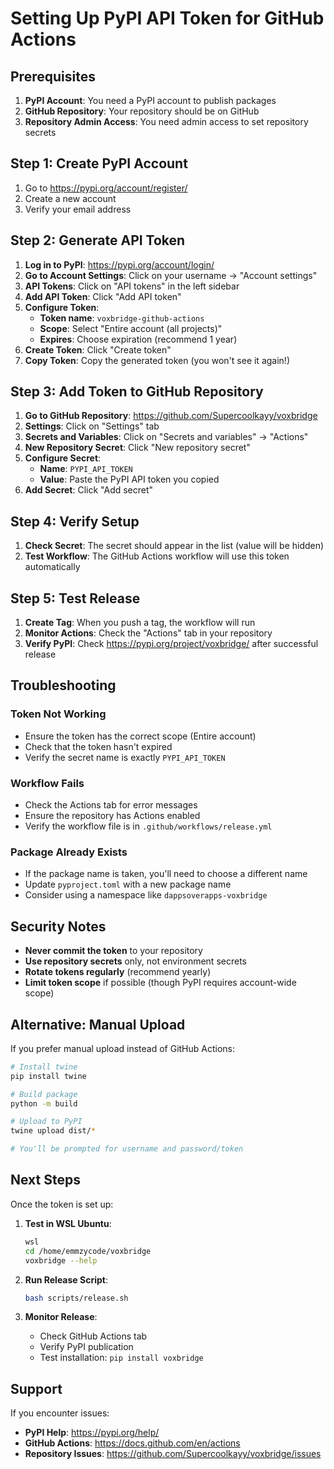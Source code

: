 # Setting Up PyPI API Token for GitHub Actions

## Prerequisites

1. **PyPI Account**: You need a PyPI account to publish packages
2. **GitHub Repository**: Your repository should be on GitHub
3. **Repository Admin Access**: You need admin access to set repository secrets

## Step 1: Create PyPI Account

1. Go to https://pypi.org/account/register/
2. Create a new account
3. Verify your email address

## Step 2: Generate API Token

1. **Log in to PyPI**: https://pypi.org/account/login/
2. **Go to Account Settings**: Click on your username → "Account settings"
3. **API Tokens**: Click on "API tokens" in the left sidebar
4. **Add API Token**: Click "Add API token"
5. **Configure Token**:
   - **Token name**: `voxbridge-github-actions`
   - **Scope**: Select "Entire account (all projects)"
   - **Expires**: Choose expiration (recommend 1 year)
6. **Create Token**: Click "Create token"
7. **Copy Token**: Copy the generated token (you won't see it again!)

## Step 3: Add Token to GitHub Repository

1. **Go to GitHub Repository**: https://github.com/Supercoolkayy/voxbridge
2. **Settings**: Click on "Settings" tab
3. **Secrets and Variables**: Click on "Secrets and variables" → "Actions"
4. **New Repository Secret**: Click "New repository secret"
5. **Configure Secret**:
   - **Name**: `PYPI_API_TOKEN`
   - **Value**: Paste the PyPI API token you copied
6. **Add Secret**: Click "Add secret"

## Step 4: Verify Setup

1. **Check Secret**: The secret should appear in the list (value will be hidden)
2. **Test Workflow**: The GitHub Actions workflow will use this token automatically

## Step 5: Test Release

1. **Create Tag**: When you push a tag, the workflow will run
2. **Monitor Actions**: Check the "Actions" tab in your repository
3. **Verify PyPI**: Check https://pypi.org/project/voxbridge/ after successful release

## Troubleshooting

### Token Not Working

- Ensure the token has the correct scope (Entire account)
- Check that the token hasn't expired
- Verify the secret name is exactly `PYPI_API_TOKEN`

### Workflow Fails

- Check the Actions tab for error messages
- Ensure the repository has Actions enabled
- Verify the workflow file is in `.github/workflows/release.yml`

### Package Already Exists

- If the package name is taken, you'll need to choose a different name
- Update `pyproject.toml` with a new package name
- Consider using a namespace like `dappsoverapps-voxbridge`

## Security Notes

- **Never commit the token** to your repository
- **Use repository secrets** only, not environment secrets
- **Rotate tokens regularly** (recommend yearly)
- **Limit token scope** if possible (though PyPI requires account-wide scope)

## Alternative: Manual Upload

If you prefer manual upload instead of GitHub Actions:

```bash
# Install twine
pip install twine

# Build package
python -m build

# Upload to PyPI
twine upload dist/*

# You'll be prompted for username and password/token
```

## Next Steps

Once the token is set up:

1. **Test in WSL Ubuntu**:

   ```bash
   wsl
   cd /home/emmzycode/voxbridge
   voxbridge --help
   ```

2. **Run Release Script**:

   ```bash
   bash scripts/release.sh
   ```

3. **Monitor Release**:
   - Check GitHub Actions tab
   - Verify PyPI publication
   - Test installation: `pip install voxbridge`

## Support

If you encounter issues:

- **PyPI Help**: https://pypi.org/help/
- **GitHub Actions**: https://docs.github.com/en/actions
- **Repository Issues**: https://github.com/Supercoolkayy/voxbridge/issues
